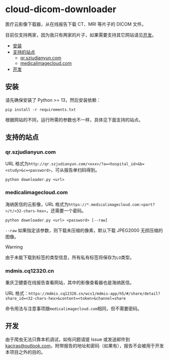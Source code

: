 # cloud-dicom-downloader

医疗云影像下载器，从在线报告下载 CT、MRI 等片子的 DICOM 文件。

目前仅支持两家，因为我只有两家的片子，如果需要支持其它网站请见[开发](#开发)。

* [安装](#安装)
* [支持的站点](#支持的站点)
  * [qr.szjudianyun.com](#qrszjudianyuncom)
  * [medicalimagecloud.com](#medicalimagecloudcom)
* [开发](#开发)

## 安装

请先确保安装了 Python >= 13，然后安装依赖：

```
pip install -r requirements.txt
```

根据网站的不同，运行所需的参数也不一样，具体见下面支持的站点。

## 支持的站点

### qr.szjudianyun.com

URL 格式为`http://qr.szjudianyun.com/<xxx>/?a=<hospital_id>&b=<study>&c=<password>`，可从报告单扫码得到。

```
python downloader.py <url>
```

### medicalimagecloud.com

海纳医信的云影像，URL 格式为`https://*.medicalimagecloud.com:<port?>/t/<32-chars-hex>`，还需要一个密码。

```
python downloader.py <url> <password> [--raw]
```

`--raw` 如果指定该参数，则下载未压缩的像素，默认下载 JPEG2000 无损压缩的图像。

> [!WARNING]
> 由于未能下载到标签的类型信息，所有私有标签将保存为`LO`类型。

### mdmis.cq12320.cn

重庆卫健委在线报告查看网站，其中的影像查看器也是海纳医信。

URL 格式：`https://mdmis.cq12320.cn/wcs1/mdmis-app/h5/#/share/detail?share_id=<32-chars-hex>&content=<token>&channel=share`

命令用法与注意事项跟`medicalimagecloud.com`相同，但不需要密码。

## 开发

由于爬虫无法只靠本机调试，如有问题请提 Issue 或发送邮件到 [kaciras@outlook.com](mailto:kaciras@outlook.com)，附带报告的地址和密码（如果有），报告不会被用于开发本项目之外的目的。
